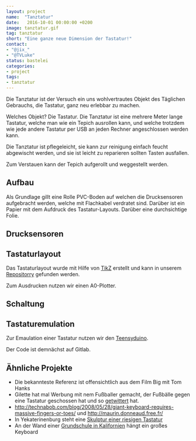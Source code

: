 ```yaml
---
layout: project
name:  "Tanztatur"
date:   2016-10-01 00:00:00 +0200
image: tanztatur.gif
tag: tanztatur
short: "Eine ganze neue Dimension der Tastatur!"
contact:
- "@jix_"
- "@TVLuke"
status: bastelei
categories:
- project
tags:
- tanztatur
---
```

Die Tanztatur ist der Versuch ein uns wohlvertrautes Objekt des Täglichen Gebrauchs, die Tastatur, ganz neu erlebbar zu machen.

Welches Objekt? Die Tastatur. Die Tanztatur ist eine mehrere Meter lange Tastatur, welche man wie ein Tepich ausrollen kann, und welche trotzdem wie jede andere Tastatur per USB an jeden Rechner angeschlossen werden kann.

Die Tanztatur ist pflegeleicht, sie kann zur reinigung einfach feucht abgewischt werden, und sie ist leicht zu reparieren sollten Tasten ausfallen.

Zum Verstauen kann der Tepich aufgerollt und weggestellt werden.

## Aufbau

Als Grundlage gillt eine Rolle PVC-Boden auf welchen die Drucksensoren aufgebracht werden, welche mit Flachkabel verdratet sind. Darüber ist ein Papier mit dem Aufdruck des Tastatur-Layouts. Darüber eine durchsichtige Folie.

## Drucksensoren

## Tastaturlayout

Das Tastaturlayout wurde mit Hilfe von [TikZ](https://de.wikipedia.org/wiki/PGF/TikZ) erstellt und kann in unserem [Repositorry](https://git.chaotikum.org/tanztatur/layout) gefunden werden.

Zum Ausdrucken nutzen wir einen A0-Plotter.

## Schaltung

## Tastaturemulation

Zur Emaulation einer Tastatur nutzen wir den [Teensyduino](https://www.pjrc.com/teensy/teensyduino.html).

Der Code ist demnächst auf Gitlab.

## Ähnliche Projekte

- Die bekannteste Referenz ist offensichtlich aus dem Film Big mit Tom Hanks
- Gilette hat mal Werbung mit nem Fußballer gemacht, der Fußbälle gegen eine Tastatur geschossen hat und so [getwittert](http://creativity-online.com/work/gillette-community-player/42375) hat.
- http://technabob.com/blog/2008/05/28/giant-keyboard-requires-massive-fingers-or-toes/ und http://maurin.donneaud.free.fr/
- In Yekaterinenburg steht eine [Skulptur einer riesigen Tastatur](http://www.mymodernmet.com/profiles/blogs/anatoly-vyatkin-keyboard-monument-claudia)
- An der Wand einer [Grundschule in Kalifornien](http://blogs.egusd.net/mgipson/2012/08/17/giant-keyboard/) hängt ein großes Keyboard
